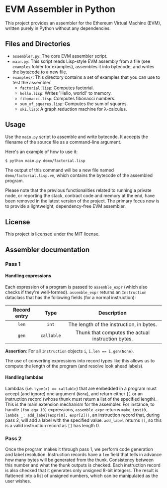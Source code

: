 # EVM Assembler in Python

This project provides an assembler for the Ethereum Virtual Machine
(EVM), written purely in Python without any dependencies.

## Files and Directories

- `assembler.py`: The core EVM assembler script.
- `main.py`: This script reads Lisp-style EVM assembly from a file
  (see `examples` folder for examples), assembles it into bytecode, and
  writes the bytecode to a new file.
- `examples/`: This directory contains a set of examples that you can
  use to test the assembler.
  - `factorial.lisp`: Computes factorial.
  - `hello.lisp`: Writes 'Hello, world!' to memory.
  - `fibonacci.lisp`: Computes fibonacci numbers.
  - `sum_of_squares.lisp`: Computes the sum of squares.
  - `ski.lisp`: A graph reduction machine for λ-calculus.

## Usage
Use the `main.py` script to assemble and write bytecode. It accepts
the filename of the source file as a command-line argument.

Here's an example of how to use it:

```sh
$ python main.py demo/factorial.lisp
```

The output of this command will be a new file named
`demo/factorial.lisp.vm`, which contains the bytecode of the assembled
program.

Please note that the previous functionalities related to running a
private node, or reporting the stack, contract code and memory at the
end, have been removed in the latest version of the project. The
primary focus now is to provide a lightweight, dependency-free EVM
assembler.

## License
This project is licensed under the MIT license.

## Assembler documentation
### Pass 1
#### Handling expressions
Each expression of a program is passed to `assemble_expr` (which also
checks if they're well-formed).  `assemble_expr` returns an
`Instruction` dataclass that has the following fields (for a normal
instruction):

| Record entry | Type       | Description                                       |
| :-:          | :-:        | :-:                                               |
| `len`        | `int`      | The length of the instruction, in bytes.          |
| `gen`        | `callable` | Thunk that computes the actual instruction bytes. |

**Assertion**: For all `Instruction` objects `i`, `i.len ==
i.gen(None)`.

The use of converting expressions into record types like this allows
us to compute the length of the program (and resolve look ahead
labels).

#### Handling lambdas
Lambdas (i.e. `type(x) == callable`) that are embedded in a program
must accept (and ignore) one argument (`None`), and return either `[]`
or an instruction record (whose thunk must return a list of the
specified length).  This is the main extension mechanism for the
assembler.  For instance, to handle `(foo equ 10)` expressions,
`assemble_expr` returns `make_inst(0, lambda _: add_label(expr[0],
expr[2]))`, an instruction record that, during pass 2, will add a
label with the specified value.  `add_label` returns `[]`, so this is
a valid instruction record as `[]` has length 0.

### Pass 2
Once the program makes it through pass 1, we perform code generation
and label resolution.  Instruction records have a `len` field that
tells in advance how many bytes will be generated from the thunk.
Consistency between this number and what the thunk outputs is checked.
Each instruction record is also checked that it generates only
unsigned 8-bit integers.  The result is flattened into a list of
unsigned numbers, which can be manipulated as the user wishes.

